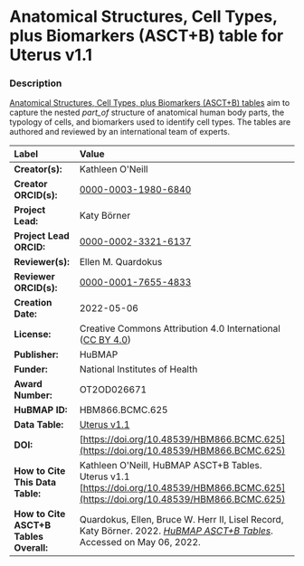 # Anatomical Structures, Cell Types, plus Biomarkers (ASCT+B) table for Uterus v1.1

### Description
[Anatomical Structures, Cell Types, plus Biomarkers (ASCT+B) tables](https://humanatlas.io/asctb-tables) aim to capture the nested *part_of* structure of anatomical human body parts, the typology of cells, and biomarkers used to identify cell types. The tables are authored and reviewed by an international team of experts.

| Label | Value |
| :------------- |:-------------|
| **Creator(s):** | Kathleen O'Neill |
| **Creator ORCID(s):** | [0000-0003-1980-6840](https://orcid.org/0000-0003-1980-6840) |
| **Project Lead:** | Katy B&ouml;rner |
| **Project Lead ORCID:** | [0000-0002-3321-6137](https://orcid.org/0000-0002-3321-6137) |
| **Reviewer(s):** | Ellen M. Quardokus  |
| **Reviewer ORCID(s):** | [0000-0001-7655-4833](https://orcid.org/0000-0001-7655-4833) |
| **Creation Date:** | 2022-05-06 |
| **License:** | Creative Commons Attribution 4.0 International ([CC BY 4.0](https://creativecommons.org/licenses/by/4.0/)) |
| **Publisher:** | HuBMAP |
| **Funder:** | National Institutes of Health |
| **Award Number:** | OT2OD026671 |
| **HuBMAP ID:** | HBM866.BCMC.625 |
| **Data Table:** | [Uterus v1.1](https://hubmapconsortium.github.io/ccf-releases/v1.2/asct-b/ASCT-B_VH_Uterus.csv)  |
| **DOI:** | [https://doi.org/10.48539/HBM866.BCMC.625](https://doi.org/10.48539/HBM866.BCMC.625) |
| **How to Cite This Data Table:** | Kathleen O'Neill, HuBMAP ASCT+B Tables. Uterus v1.1 [https://doi.org/10.48539/HBM866.BCMC.625](https://doi.org/10.48539/HBM866.BCMC.625) |
| **How to Cite ASCT+B Tables Overall:** | Quardokus, Ellen, Bruce W. Herr II, Lisel Record, Katy B&ouml;rner. 2022. [*HuBMAP ASCT+B Tables*](https://humanatlas.io/asctb-tables). Accessed on May 06, 2022. |
